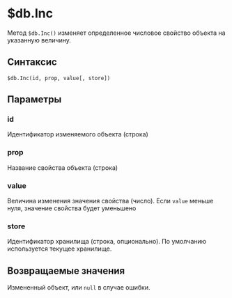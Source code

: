 # $db.Inc
Метод `$db.Inc()` изменяет определенное числовое свойство объекта на указанную величину.  

## Синтаксис  

```
$db.Inс(id, prop, value[, store])
```  

## Параметры

### id   
Идентификатор изменяемого объекта (строка)  

### prop  
Название свойства объекта (строка)  

### value
Величина изменения значения свойства (число). Если `value` меньше нуля, значение свойства будет уменьшено    

### store  
Идентификатор хранилища (строка, опционально). По умолчанию используется текущее хранилище.  

## Возвращаемые значения  
Измененный объект, или `null` в случае ошибки.
